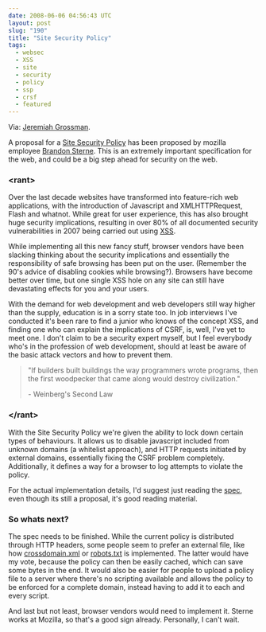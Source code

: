 ```yaml
---
date: 2008-06-06 04:56:43 UTC
layout: post
slug: "190"
title: "Site Security Policy"
tags:
  - websec
  - XSS
  - site
  - security
  - policy
  - ssp
  - crsf
  - featured
---
```

<p>Via: <a href="http://jeremiahgrossman.blogspot.com/2008/06/site-security-policy-open-for-comments.html">Jeremiah Grossman</a>.</p>

<p>A proposal for a <a href="http://people.mozilla.com/~bsterne/site-security-policy/index.html">Site Security Policy</a> has been proposed by mozilla employee <a href="http://people.mozilla.com/~bsterne/">Brandon Sterne</a>. This is an extremely important specification for the web, and could be a big step ahead for security on the web.</p>

<h3>&lt;rant&gt;</h3>

<p>Over the last decade websites have transformed into feature-rich web applications, with the introduction of Javascript and XMLHTTPRequest, Flash and whatnot. While great for user experience, this has also brought huge security implications, resulting in over 80% of all documented security vulnerabilities in 2007 being carried out using <a href="http://en.wikipedia.org/wiki/Cross-site_scripting">XSS</a>.</p>

<p>While implementing all this new fancy stuff, browser vendors have been slacking thinking about the security implications and essentially the responsibility of safe browsing has been put on the user. (Remember the 90's advice of disabling cookies while browsing?). Browsers have become better over time, but one single XSS hole on any site can still have devastating effects for you and your users.</p>

<p>With the demand for web development and web developers still way higher than the supply, education is in a sorry state too. In job interviews I've conducted it's been rare to find a junior who knows of the concept XSS, and finding one who can explain the implications of CSRF, is, well, I've yet to meet one. I don't claim to be a security expert myself, but I feel everybody who's in the profession of web development, should at least be aware of the basic attack vectors and how to prevent them.</p>

<blockquote><p>"If builders built buildings the way programmers wrote programs, then the first woodpecker that came along would destroy civilization."</p>

<p>- Weinberg's Second Law</p></blockquote>

<h3>&lt;/rant&gt;</h3>

<p>With the Site Security Policy we're given the ability to lock down certain types of behaviours. It allows us to disable javascript included from unknown domains (a whitelist approach), and HTTP requests initiated by external domains, essentially fixing the CSRF problem completely. Additionally, it defines a way for a browser to log attempts to violate the policy.</p>

<p>For the actual implementation details, I'd suggest just reading the <a href="http://people.mozilla.com/~bsterne/site-security-policy/">spec</a>, even though its still a proposal, it's good reading material.</p>

<h3>So whats next?</h3>

<p>The spec needs to be finished. While the current policy is distributed through HTTP headers, some people seem to prefer an external file, like how <a href="http://kb.adobe.com/selfservice/viewContent.do?externalId=tn_14213">crossdomain.xml</a> or <a href="http://www.robotstxt.org/">robots.txt</a> is implemented. The latter would have my vote, because the policy can then be easily cached, which can save some bytes in the end. It would also be easier for people to upload a policy file to a server where there's no scripting available and allows the policy to be enforced for a complete domain, instead having to add it to each and every script.</p>

<p>And last but not least, browser vendors would need to implement it. Sterne works at Mozilla, so that's a good sign already. Personally, I can't wait.</p>
